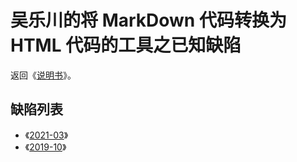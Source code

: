 <link rel="stylesheet" href="../../node_modules/@wulechuan/css-stylus-markdown-themes/dist/css/wulechuan-styles-for-html-via-markdown--vscode.default.min.css">

# 吴乐川的将 MarkDown 代码转换为 HTML 代码的工具之已知缺陷

返回《[说明书](../../ReadMe.md)》。

## 缺陷列表

- 《[2021-03](./2021-03.md)》
- 《[2019-10](./2019-10.md)》